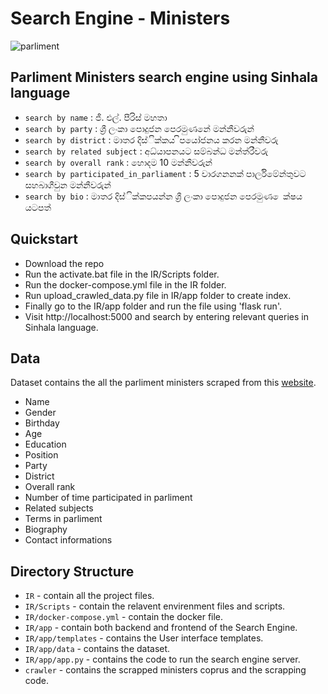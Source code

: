 # Search Engine - Ministers

![parliment](https://user-images.githubusercontent.com/47809365/142301933-49477a6e-2c0f-457a-b139-f154275c7ab9.JPG)


## Parliment Ministers search engine using Sinhala language

* `search by name` : ජී. එල්. පීරිස් මහතා
* `search by party` : ශ්‍රී ලංකා පොදුජන පෙරමුණනේ මන්නීවරුන්
* `search by district` : මාතර දිස්ික්කය ිපයෝජනය කරන මන්නීවරු
* `search by related subject` : අධ්යාපනයට සම්බන්ධ මන්ත්රීවරු
* `search by overall rank` : හොදම 10 මන්නීවරුන්
* `search by participated_in_parliament` : 5 වාරගනනක් පාර්ලිමේන්තුවට සහබාගීවුන මන්නීවරුන්
* `search by bio` : මාතර දිස්ික්කපයන්න ශ්‍රී ලංකා පොදුජන පෙරමුණ ෙක්ෂය යටපත්

## Quickstart

* Download the repo
* Run the activate.bat file in the IR/Scripts folder.
* Run the docker-compose.yml file in the IR folder.
* Run upload_crawled_data.py file in IR/app folder to create index.
* Finally go to the IR/app folder and run the file using 'flask run'.
* Visit http://localhost:5000 and search by entering relevant queries in Sinhala language.


## Data

Dataset contains the all the parliment ministers scraped from this [website](http://www.manthri.lk/si/politicians). 

* Name
* Gender
* Birthday
* Age
* Education
* Position
* Party
* District
* Overall rank
* Number of time participated in parliment
* Related subjects
* Terms in parliment
* Biography
* Contact informations

## Directory Structure

* `IR` - contain all the project files.
* `IR/Scripts` - contain the relavent envirenment files and scripts.
* `IR/docker-compose.yml` - contain the docker file.
* `IR/app` - contain both backend and frontend of the Search Engine.
* `IR/app/templates` - contains the User interface templates.
* `IR/app/data` - contains the dataset.
* `IR/app/app.py` - contains the code to run the search engine server.
* `crawler` - contains the scrapped ministers coprus and the scrapping code.

